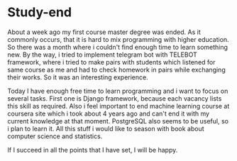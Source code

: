 # Study-end
 About a week ago my first course master degree was ended. As it commonly occurs, that it is hard to mix programming with higher education. So there was a month where i couldn't find enough time to learn something new. By the way, i tried to implement telegram bot with TELEBOT framework, where i tried to make pairs with students which listened for same course as me and had to check homework in pairs while exchanging their works. So it was an interesting experience. 
 
 Today I have enough free time to learn programming and i want to focus on several tasks. First one is Django framework, because each vacancy lists this skill as required. Also i feel important to end machine learning course at coursera site which i took about 4 years ago and can't end it with my current knowledge at that moment. PostgreSQL also seems to be useful, so i plan to learn it. All this stuff i would like to season with book about computer science and statistics.
 
 If I succeed in all the points that I have set, I will be happy.
